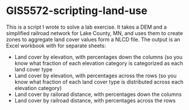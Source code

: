 # GIS5572-scripting-land-use

This is a script I wrote to solve a lab exercise.  It takes a DEM and a simplified railroad network for Lake County, MN, and uses them to create zones to aggregate land cover values form a NLCD file.  The output is an Excel workbook with for separate sheets:

* Land cover by elevation, with percentages down the columns (so you know what fraction of each elevation category is categorized as each land cover type
* Land cover by elevation, with percentages across the rows (so you know what fraction of each land cover type is distributed across each elevation category)
* Land cover by railorad distance, with percentages down the columns
* Land cover by railroad distance, with percentages across the rows
